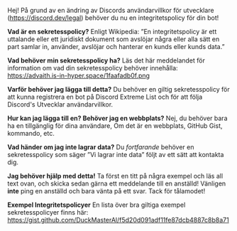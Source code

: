 Hej! På grund av en ändring av Discords användarvillkor för utvecklare (<https://discord.dev/legal>) behöver du nu en integritetspolicy för din bot!

**Vad är en sekretesspolicy?** Enligt Wikipedia: ”En integritetspolicy är ett uttalande eller ett juridiskt dokument som avslöjar några eller alla sätt en part samlar in, använder, avslöjar och hanterar en kunds eller kunds data.”

**Vad behöver min sekretesspolicy ha?** Läs det här meddelandet för information om vad din sekretesspolicy behöver innehålla: https://advaith.is-in-hyper.space/1faafadb0f.png

**Varför behöver jag lägga till detta?** Du behöver en giltig sekretesspolicy för att kunna registrera en bot på Discord Extreme List och för att följa Discord's Utvecklar användarvillkor.

**Hur kan jag lägga till en? Behöver jag en webbplats?** Nej, du behöver bara ha en tillgänglig för dina användare, Om det är en webbplats, GitHub Gist, kommando, etc.

**Vad händer om jag inte lagrar data?** Du *fortfarande* behöver en sekretesspolicy som säger ”Vi lagrar inte data” följt av ett sätt att kontakta dig.

**Jag behöver hjälp med detta!** Ta först en titt på några exempel och läs all text ovan, och skicka sedan gärna ett meddelande till en anställd! Vänligen __inte__ ping en anställd och bara vänta på ett svar. Tack för tålamodet!

**Exempel Integritetspolicyer** En lista över bra giltiga exempel sekretesspolicyer finns här: <https://gist.github.com/DuckMasterAl/f5d20d091adf11fe87dcb4887c8b8a71>